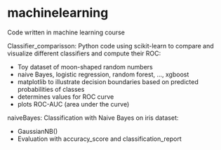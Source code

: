 # machinelearning
Code written in machine learning course

Classifier_comparisson:
Python code using scikit-learn to compare and visualize different classifiers and compute their ROC:
  - Toy dataset of moon-shaped random numbers
  - naive Bayes, logistic regression, random forest, ..., xgboost
  - matplotlib to illustrate decision boundaries based on predicted probabilities of classes
  - determines values for ROC curve
  - plots ROC-AUC (area under the curve)  

naiveBayes:
Classification with Naive Bayes on iris dataset:
  - GaussianNB()
  - Evaluation with accuracy_score and classification_report
  
